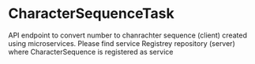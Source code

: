 # CharacterSequenceTask

API endpoint to convert number to chanrachter sequence (client) created using microservices.
Please find service Registrey repository (server) where CharacterSequence is registered as service
